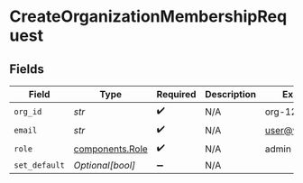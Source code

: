 # CreateOrganizationMembershipRequest


## Fields

| Field                                              | Type                                               | Required                                           | Description                                        | Example                                            |
| -------------------------------------------------- | -------------------------------------------------- | -------------------------------------------------- | -------------------------------------------------- | -------------------------------------------------- |
| `org_id`                                           | *str*                                              | :heavy_check_mark:                                 | N/A                                                | org-123                                            |
| `email`                                            | *str*                                              | :heavy_check_mark:                                 | N/A                                                | user@whylabs.ai                                    |
| `role`                                             | [components.Role](../../models/components/role.md) | :heavy_check_mark:                                 | N/A                                                | admin                                              |
| `set_default`                                      | *Optional[bool]*                                   | :heavy_minus_sign:                                 | N/A                                                |                                                    |